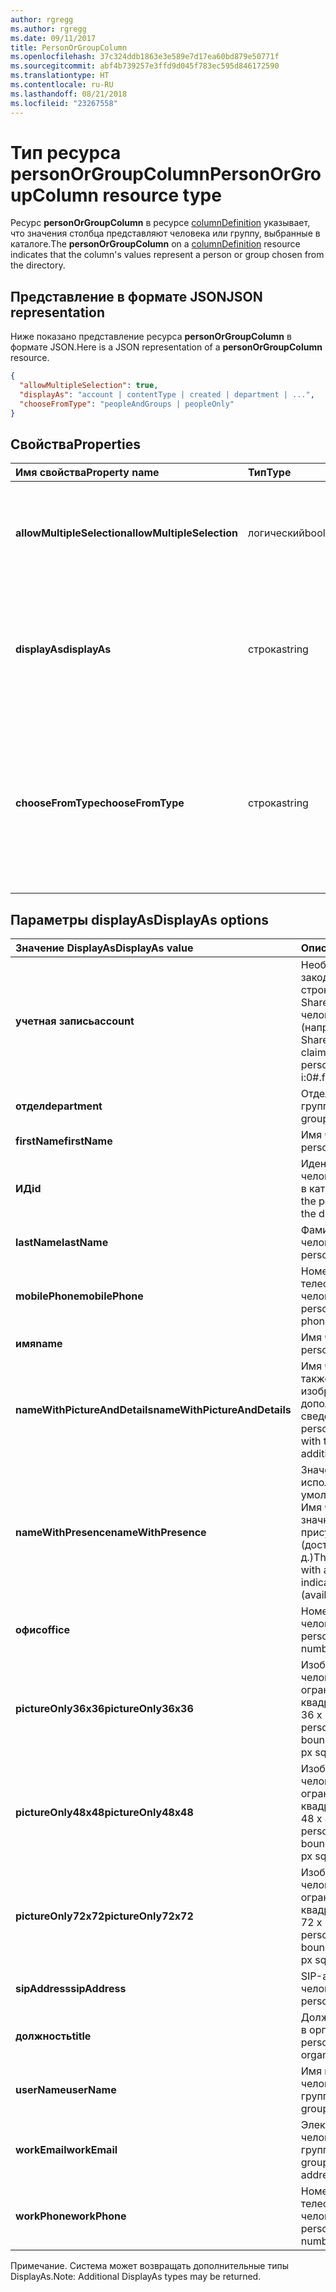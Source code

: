 ```yaml
---
author: rgregg
ms.author: rgregg
ms.date: 09/11/2017
title: PersonOrGroupColumn
ms.openlocfilehash: 37c324ddb1863e3e589e7d17ea60bd879e50771f
ms.sourcegitcommit: abf4b739257e3ffd9d045f783ec595d846172590
ms.translationtype: HT
ms.contentlocale: ru-RU
ms.lasthandoff: 08/21/2018
ms.locfileid: "23267558"
---
```

# <a name="personorgroupcolumn-resource-type"></a><span data-ttu-id="86e44-102">Тип ресурса personOrGroupColumn</span><span class="sxs-lookup"><span data-stu-id="86e44-102">PersonOrGroupColumn resource type</span></span>

<span data-ttu-id="86e44-103">Ресурс **personOrGroupColumn** в ресурсе [columnDefinition](columnDefinition.md) указывает, что значения столбца представляют человека или группу, выбранные в каталоге.</span><span class="sxs-lookup"><span data-stu-id="86e44-103">The **personOrGroupColumn** on a [columnDefinition](columnDefinition.md) resource indicates that the column's values represent a person or group chosen from the directory.</span></span>

## <a name="json-representation"></a><span data-ttu-id="86e44-104">Представление в формате JSON</span><span class="sxs-lookup"><span data-stu-id="86e44-104">JSON representation</span></span>

<span data-ttu-id="86e44-105">Ниже показано представление ресурса **personOrGroupColumn** в формате JSON.</span><span class="sxs-lookup"><span data-stu-id="86e44-105">Here is a JSON representation of a **personOrGroupColumn** resource.</span></span>
<!-- { "blockType": "resource", "@type": "microsoft.graph.personOrGroupColumn", "@property.aka": "chooseFromType=format" } -->

```json
{
  "allowMultipleSelection": true,
  "displayAs": "account | contentType | created | department | ...",
  "chooseFromType": "peopleAndGroups | peopleOnly"
}
```

## <a name="properties"></a><span data-ttu-id="86e44-106">Свойства</span><span class="sxs-lookup"><span data-stu-id="86e44-106">Properties</span></span>

| <span data-ttu-id="86e44-107">Имя свойства</span><span class="sxs-lookup"><span data-stu-id="86e44-107">Property name</span></span>              | <span data-ttu-id="86e44-108">Тип</span><span class="sxs-lookup"><span data-stu-id="86e44-108">Type</span></span>    | <span data-ttu-id="86e44-109">Описание</span><span class="sxs-lookup"><span data-stu-id="86e44-109">Description</span></span>
|:---------------------------|:--------|:--------------------------------------
| <span data-ttu-id="86e44-110">**allowMultipleSelection**</span><span class="sxs-lookup"><span data-stu-id="86e44-110">**allowMultipleSelection**</span></span> | <span data-ttu-id="86e44-111">логический</span><span class="sxs-lookup"><span data-stu-id="86e44-111">boolean</span></span> | <span data-ttu-id="86e44-112">Указывает, можно ли выбрать несколько значений в источнике.</span><span class="sxs-lookup"><span data-stu-id="86e44-112">Indicates whether multiple values can be selected from the source.</span></span>
| <span data-ttu-id="86e44-113">**displayAs**</span><span class="sxs-lookup"><span data-stu-id="86e44-113">**displayAs**</span></span>              | <span data-ttu-id="86e44-114">строка</span><span class="sxs-lookup"><span data-stu-id="86e44-114">string</span></span>  | <span data-ttu-id="86e44-115">Указывает способ отображения сведений о выбранном человеке или группе.</span><span class="sxs-lookup"><span data-stu-id="86e44-115">How to display the information about the person or group chosen.</span></span> <span data-ttu-id="86e44-116">См. ниже.</span><span class="sxs-lookup"><span data-stu-id="86e44-116">See below.</span></span>
| <span data-ttu-id="86e44-117">**chooseFromType**</span><span class="sxs-lookup"><span data-stu-id="86e44-117">**chooseFromType**</span></span>         | <span data-ttu-id="86e44-118">строка</span><span class="sxs-lookup"><span data-stu-id="86e44-118">string</span></span>  | <span data-ttu-id="86e44-119">Указывает, что можно выбирать: только людей либо людей и группы.</span><span class="sxs-lookup"><span data-stu-id="86e44-119">Whether to allow selection of people only, or people and groups.</span></span> <span data-ttu-id="86e44-120">Должно иметь тип `peopleAndGroups` или `peopleOnly`.</span><span class="sxs-lookup"><span data-stu-id="86e44-120">Must be one of `peopleAndGroups` or `peopleOnly`.</span></span>

## <a name="displayas-options"></a><span data-ttu-id="86e44-121">Параметры displayAs</span><span class="sxs-lookup"><span data-stu-id="86e44-121">DisplayAs options</span></span>

| <span data-ttu-id="86e44-122">Значение DisplayAs</span><span class="sxs-lookup"><span data-stu-id="86e44-122">DisplayAs value</span></span>               | <span data-ttu-id="86e44-123">Описание</span><span class="sxs-lookup"><span data-stu-id="86e44-123">Description</span></span>
|:------------------------------|:-----------------------
| <span data-ttu-id="86e44-124">**учетная запись**</span><span class="sxs-lookup"><span data-stu-id="86e44-124">**account**</span></span>                   | <span data-ttu-id="86e44-125">Необработанная закодированная строка утверждения SharePoint для человека или группы (например,</span><span class="sxs-lookup"><span data-stu-id="86e44-125">The raw SharePoint encoded claim string for the person or group (eg.</span></span> <span data-ttu-id="86e44-126">i:0#.f</span><span class="sxs-lookup"><span data-stu-id="86e44-126">i:0#.f</span></span>|<span data-ttu-id="86e44-127">членство</span><span class="sxs-lookup"><span data-stu-id="86e44-127">membership</span></span>|<span data-ttu-id="86e44-128">olga@contoso.com).</span><span class="sxs-lookup"><span data-stu-id="86e44-128">jane@contoso.com).</span></span>
| <span data-ttu-id="86e44-129">**отдел**</span><span class="sxs-lookup"><span data-stu-id="86e44-129">**department**</span></span>                | <span data-ttu-id="86e44-130">Отдел человека или группы.</span><span class="sxs-lookup"><span data-stu-id="86e44-130">The person or group's department.</span></span>
| <span data-ttu-id="86e44-131">**firstName**</span><span class="sxs-lookup"><span data-stu-id="86e44-131">**firstName**</span></span>                 | <span data-ttu-id="86e44-132">Имя человека.</span><span class="sxs-lookup"><span data-stu-id="86e44-132">The person's first name.</span></span>
| <span data-ttu-id="86e44-133">**ИД**</span><span class="sxs-lookup"><span data-stu-id="86e44-133">**id**</span></span>                        | <span data-ttu-id="86e44-134">Идентификатор человека или группы в каталоге.</span><span class="sxs-lookup"><span data-stu-id="86e44-134">The id of the person or group in the directory.</span></span>
| <span data-ttu-id="86e44-135">**lastName**</span><span class="sxs-lookup"><span data-stu-id="86e44-135">**lastName**</span></span>                  | <span data-ttu-id="86e44-136">Фамилия человека.</span><span class="sxs-lookup"><span data-stu-id="86e44-136">The person's last name.</span></span>
| <span data-ttu-id="86e44-137">**mobilePhone**</span><span class="sxs-lookup"><span data-stu-id="86e44-137">**mobilePhone**</span></span>               | <span data-ttu-id="86e44-138">Номер мобильного телефона человека.</span><span class="sxs-lookup"><span data-stu-id="86e44-138">The person's mobile phone number.</span></span>
| <span data-ttu-id="86e44-139">**имя**</span><span class="sxs-lookup"><span data-stu-id="86e44-139">**name**</span></span>                      | <span data-ttu-id="86e44-140">Имя человека.</span><span class="sxs-lookup"><span data-stu-id="86e44-140">The person's name.</span></span>
| <span data-ttu-id="86e44-141">**nameWithPictureAndDetails**</span><span class="sxs-lookup"><span data-stu-id="86e44-141">**nameWithPictureAndDetails**</span></span> | <span data-ttu-id="86e44-142">Имя человека, а также его изображение и дополнительные сведения о нем.</span><span class="sxs-lookup"><span data-stu-id="86e44-142">The person's name along with their picture and additional details.</span></span>
| <span data-ttu-id="86e44-143">**nameWithPresence**</span><span class="sxs-lookup"><span data-stu-id="86e44-143">**nameWithPresence**</span></span>          | <span data-ttu-id="86e44-144">Значение, используемое по умолчанию.</span><span class="sxs-lookup"><span data-stu-id="86e44-144">Default.</span></span> <span data-ttu-id="86e44-145">Имя человека со значком индикатора присутствия (доступен, занят и т. д.)</span><span class="sxs-lookup"><span data-stu-id="86e44-145">The person's name with a presence indicator icon (available/busy/etc.)</span></span>
| <span data-ttu-id="86e44-146">**офис**</span><span class="sxs-lookup"><span data-stu-id="86e44-146">**office**</span></span>                    | <span data-ttu-id="86e44-147">Номер офиса человека.</span><span class="sxs-lookup"><span data-stu-id="86e44-147">The person's office number.</span></span>
| <span data-ttu-id="86e44-148">**pictureOnly36x36**</span><span class="sxs-lookup"><span data-stu-id="86e44-148">**pictureOnly36x36**</span></span>          | <span data-ttu-id="86e44-149">Изображение человека, ограниченное квадратом размером 36 x 36 пикселей.</span><span class="sxs-lookup"><span data-stu-id="86e44-149">The person's picture, bounded by a 36x36 px square.</span></span>
| <span data-ttu-id="86e44-150">**pictureOnly48x48**</span><span class="sxs-lookup"><span data-stu-id="86e44-150">**pictureOnly48x48**</span></span>          | <span data-ttu-id="86e44-151">Изображение человека, ограниченное квадратом размером 48 x 48 пикселей.</span><span class="sxs-lookup"><span data-stu-id="86e44-151">The person's picture, bounded by a 48x48 px square.</span></span>
| <span data-ttu-id="86e44-152">**pictureOnly72x72**</span><span class="sxs-lookup"><span data-stu-id="86e44-152">**pictureOnly72x72**</span></span>          | <span data-ttu-id="86e44-153">Изображение человека, ограниченное квадратом размером 72 x 72 пикселей.</span><span class="sxs-lookup"><span data-stu-id="86e44-153">The person's picture, bounded by a 72x72 px square.</span></span>
| <span data-ttu-id="86e44-154">**sipAddress**</span><span class="sxs-lookup"><span data-stu-id="86e44-154">**sipAddress**</span></span>                | <span data-ttu-id="86e44-155">SIP-адрес человека.</span><span class="sxs-lookup"><span data-stu-id="86e44-155">The person's sip address.</span></span>
| <span data-ttu-id="86e44-156">**должность**</span><span class="sxs-lookup"><span data-stu-id="86e44-156">**title**</span></span>                     | <span data-ttu-id="86e44-157">Должность человека в организации.</span><span class="sxs-lookup"><span data-stu-id="86e44-157">The person's title in the organization.</span></span>
| <span data-ttu-id="86e44-158">**userName**</span><span class="sxs-lookup"><span data-stu-id="86e44-158">**userName**</span></span>                  | <span data-ttu-id="86e44-159">Имя пользователя человека или группы.</span><span class="sxs-lookup"><span data-stu-id="86e44-159">The person or group's user name.</span></span>
| <span data-ttu-id="86e44-160">**workEmail**</span><span class="sxs-lookup"><span data-stu-id="86e44-160">**workEmail**</span></span>                 | <span data-ttu-id="86e44-161">Электронный адрес человека или группы.</span><span class="sxs-lookup"><span data-stu-id="86e44-161">The person or group's email address.</span></span>
| <span data-ttu-id="86e44-162">**workPhone**</span><span class="sxs-lookup"><span data-stu-id="86e44-162">**workPhone**</span></span>                 | <span data-ttu-id="86e44-163">Номер рабочего телефона человека.</span><span class="sxs-lookup"><span data-stu-id="86e44-163">The person's work phone number.</span></span>

<span data-ttu-id="86e44-164">Примечание. Система может возвращать дополнительные типы DisplayAs.</span><span class="sxs-lookup"><span data-stu-id="86e44-164">Note: Additional DisplayAs types may be returned.</span></span>

<!-- {
  "type": "#page.annotation",
  "description": "",
  "keywords": "",
  "section": "documentation",
  "suppressions": [
    "Warning: /api-reference/v1.0/resources/personorgroupcolumn.md:
      Found potential enums in resource example that weren't defined in a table:(peopleAndGroups,peopleOnly) are in resource, but () are in table",
    "Warning: /api-reference/v1.0/resources/personorgroupcolumn.md:
      Found potential enums in resource example that weren't defined in a table:(account,contentType,created,department,...) are in resource, but () are in table"
  ],
  "tocPath": "Resources/PersonOrGroupColumn"
} -->
